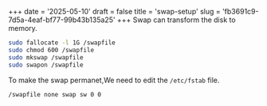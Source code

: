 +++
date = '2025-05-10'
draft = false
title = 'swap-setup'
slug = 'fb3691c9-7d5a-4eaf-bf77-99b43b135a25'
+++
Swap can transform the disk to memory.
```bash
sudo fallocate -l 1G /swapfile
sudo chmod 600 /swapfile
sudo mkswap /swapfile
sudo swapon /swapfile
```
To make the swap permanet,We need to edit the `/etc/fstab` file.
```fstab
/swapfile none swap sw 0 0
```